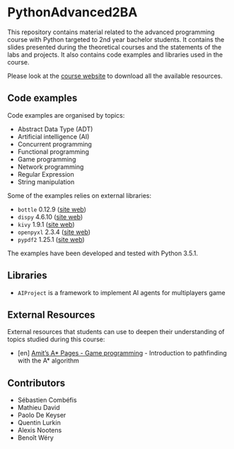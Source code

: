 # PythonAdvanced2BA

This repository contains material related to the advanced programming course with Python targeted to 2nd year bachelor students. It contains the slides presented during the theoretical courses and the statements of the labs and projects. It also contains code examples and libraries used in the course.

Please look at the [course website](http://ecam-brussels.github.io/PythonAdvanced2BA/) to download all the available resources.

## Code examples

Code examples are organised by topics:

- Abstract Data Type (ADT)
- Artificial intelligence (AI)
- Concurrent programming
- Functional programming
- Game programming
- Network programming
- Regular Expression
- String manipulation

Some of the examples relies on external libraries:

- `bottle` 0.12.9 ([site web](http://www.bottlepy.org))
- `dispy` 4.6.10 ([site web](http://dispy.sourceforge.net))
- `kivy` 1.9.1 ([site web](https://kivy.org))
- `openpyxl` 2.3.4 ([site web](https://openpyxl.readthedocs.org))
- `pypdf2` 1.25.1 ([site web](https://pythonhosted.org/PyPDF2))

The examples have been developed and tested with Python 3.5.1.

## Libraries

- `AIProject` is a framework to implement AI agents for multiplayers game

## External Resources

External resources that students can use to deepen their understanding of topics studied during this course:

- [en] [Amit’s A* Pages - Game programming](http://theory.stanford.edu/~amitp/GameProgramming/AStarComparison.html) - Introduction to pathfinding with the A* algorithm

## Contributors

- Sébastien Combéfis
- Mathieu David
- Paolo De Keyser
- Quentin Lurkin
- Alexis Nootens
- Benoît Wéry